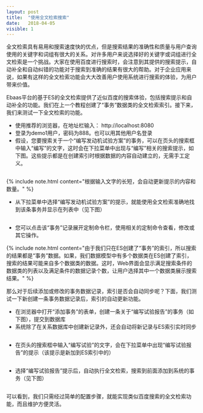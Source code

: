 ```yaml
---
layout: post
title:  "使用全文检索搜索"
date:   2018-04-05
visible: 1
---
```


全文检索具有易用和搜索速度快的优点，但是搜索结果的准确性和质量与用户查询使用的关键字和词组有很大的关系。对许多用户来说选择好的关键字或词组进行全文检索是一个挑战。大家在使用百度进行搜索时，会注意到其提供的搜索提示，自动补全和自动纠错的功能对于搜索到准确的结果有很大的帮助。对于企业应用来说，如果有这样的全文检索功能会大大改善用户使用系统进行搜索的体验，为用户带来价值。

Ebaas平台的基于ES的全文检索提供了近似百度的搜索体验，包括搜索提示和自动补全的功能。我们在上一个教程创建了“事务”数据类的全文检索索引。接下来，我们来测试一下全文检索的功能。

* 使用推荐的浏览器，在地址栏输入： http://localhost:8080
* 登录为demo1用户，密码为888。也可以用其他用户名登录
* 假设，您要搜索关于一个“编写发动机试验方案”的事务，可以在页头的搜索框中输入“编写”的文字，这时会在下拉菜单中出现与“编写”相关的搜索提示，如下图。这些提示都是在创建索引时根据数据的内容自动建立的，无需手工定义。

<img src="{{'/assets/img/2018-4-5-自动补全功能.png' | prepend: site.baseurl }}" alt="">

{% include note.html content="根据输入文字的长短，会自动更新提示的内容和数量。" %}

* 从下拉菜单中选择“编写发动机试验方案”的提示，就能使用全文检索准确地找到该条事务并显示在列表中（见下图）

<img src="{{'/assets/img/2018-4-5-搜索编写试验方案.png' | prepend: site.baseurl }}" alt="">

* 您可以点击该“事务”记录展开定制命令栏，使用相关的定制命令查看，修改或其它操作。

{% include note.html content="由于我们只在ES创建了“事务”的索引，所以搜索的结果都是“事务”数据。如果，我们数据模型中有多个数据类在ES创建了索引，搜索的结果可能来自多个数据类的数据。这时，Web界面会显示满足搜索条件的数据类的列表以及满足条件的数据记录个数，让用户选择其中一个数据类展示搜索结果。" %}

那么对于后续添加或修改的事务数据记录，索引是否会自动同步呢？下面，我们测试一下新创建一条事务数据记录后，索引的自动更新功能。

* 在浏览器中打开“添加事务”的表单，创建一条关于“编写试验报告”的事务（如下图），提交到数据库
* 系统除了在关系数据库中创建新记录外，还会自动将新记录与ES索引实时同步

<img src="{{'/assets/img/2018-4-5-创建编写试验报告事务.png' | prepend: site.baseurl }}" alt="">

* 在页头的搜索框中输入“编写试验”的文字，会在下拉菜单中出现“编写试验报告”的提示（该提示是新加到ES索引中的）

<img src="{{'/assets/img/2018-4-5-编写试验报告自动补全.png' | prepend: site.baseurl }}" alt="">

* 选择“编写试验报告”提示后，自动执行全文检索，搜索到前面添加到系统的事务（见下图）

<img src="{{'/assets/img/2018-4-5-查询编写试验报告.png' | prepend: site.baseurl }}" alt="">

可以看到，我们只需经过简单的配置步骤，就能实现类似百度搜索的全文检索功能，而且维护方便灵活。
